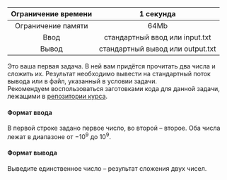 | Ограничение времени 	|             1 секунда            	|
|:-------------------:	|:--------------------------------:	|
|  Ограничение памяти 	|               64Mb               	|
|         Ввод        	|  стандартный ввод или input.txt  	|
|        Вывод        	| стандартный вывод или output.txt 	|  
  
  
  
Это ваша первая задача. В ней вам придётся прочитать два числа и сложить их. Результат необходимо вывести на стандартный поток вывода или в файл, указанный в условии задачи.  
Рекомендуем воспользоваться заготовками кода для данной задачи, лежащими в [репозитории курса](https://github.com/Yandex-Practicum/algorithms-templates).

#### Формат ввода ####
В первой строке задано первое число, во второй – второе. Оба числа лежат в диапазоне от  $−10^9$ до $10^9$.
#### Формат вывода ####
Выведите единственное число – результат сложения двух чисел.
